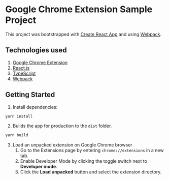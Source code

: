 # Google Chrome Extension Sample Project

This project was bootstrapped with [Create React App](https://github.com/facebook/create-react-app) and using [Webpack](https://webpack.js.org).

## Technologies used

1. [Google Chrome Extension](https://developer.chrome.com/docs/extensions/get-started)
2. [React.js](https://legacy.reactjs.org/)
3. [TypeScript](https://www.typescriptlang.org)
4. [Webpack](https://webpack.js.org)

## Getting Started

1. Install dependencies:

```bash
yarn install
```

2. Builds the app for production to the `dist` folder.

```bash
yarn build
```

3. Load an unpacked extension on Google Chrome browser
   1. Go to the Extensions page by entering `chrome://extensions` in a new tab.
   2. Enable Developer Mode by clicking the toggle switch next to **Developer mode**.
   3. Click the **Load unpacked** button and select the extension directory.
